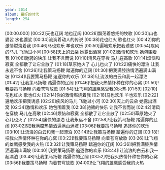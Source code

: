 ```yaml
---
year: 2014
album: 最好的时代
length: 254
---
```

[00:00.000]
[00:22]天也辽阔 地也辽阔
[00:26]飘荡着悠扬的牧歌
[00:30]山也婆娑 水也婆娑
[00:34]流淌着动人的传说
[00:38]花也红火 歌也红火
[00:42]你的激情燃烧着我
[00:46]马也欢乐 羊也欢乐
[00:50]遍地欢乐把我诱惑
[00:54]疾风的马儿 飞驰过小河
[00:58]天上的云朵 她露出酒窝
[01:02]激情和欢乐 她包围着我
[01:06]驰骋的快乐 让我不言而说
[01:10]清风在穿梭 马儿在高歌
[01:14]烦恼和寂寞 全都散了让它全散了
[01:18]草原她火了 心儿也火了
[01:22]痛快的漂泊 让我永远不舍
[01:26]!让我策马扬鞭 踏遍你的辽阔
[01:30]!把我满腔热情洒遍满山满坡
[01:34]!我要策马扬鞭 追逐你的欢乐
[01:38]!让流浪的白云和我一起漂泊
[01:42]!让我策马扬鞭 踏遍你的辽阔
[01:46]!把我火热情怀种在你的心窝
[01:50]!我要策马扬鞭 向着苍穹放歌
[01:54]!让飞翔的雄鹰感受我的火热
[01:59]
[02:10]花也红火 歌也红火
[02:14]你的激情燃烧着我
[02:18]马也欢乐 羊也欢乐
[02:22]遍地欢乐把我诱惑
[02:26]疾风的马儿 飞驰过小河
[02:30]天上的云朵 她露出酒窝
[02:34]激情和欢乐 她包围着我
[02:38]驰骋的快乐 让我不言而说
[02:42]清风在穿梭 马儿在高歌
[02:46]烦恼和寂寞 全都散了让它全散了
[02:50]草原她火了 心儿也火了
[02:54]痛快的漂泊 让我永远不舍
[02:58]!让我策马扬鞭 踏遍你的辽阔
[03:02]!把我满腔热情洒遍满山满坡
[03:06]!我要策马扬鞭 追逐你的欢乐
[03:10]!让流浪的白云和我一起漂泊
[03:14]!让我策马扬鞭 踏遍你的辽阔
[03:18]!把我火热情怀种在你的心窝
[03:22]!我要策马扬鞭 向着苍穹放歌
[03:26]!让飞翔的雄鹰感受我的火热
[03:32]!让我策马扬鞭 踏遍你的辽阔
[03:36]!把我满腔热情洒遍满山满坡
[03:40]!我要策马扬鞭 追逐你的欢乐
[03:44]!让流浪的白云和我一起漂泊
[03:48]!让我策马扬鞭 踏遍你的辽阔
[03:52]!把我火热情怀种在你的心窝
[03:56]!我要策马扬鞭 向着苍穹放歌
[04:00]!让飞翔的雄鹰感受我的火热
